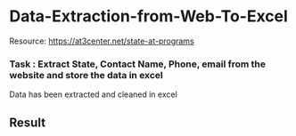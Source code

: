 # Data-Extraction-from-Web-To-Excel

Resource: https://at3center.net/state-at-programs

### Task : Extract State, Contact Name, Phone, email from the website and store the data in excel

Data has been extracted and cleaned in excel

## Result

